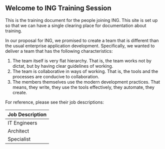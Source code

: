 ## Welcome to ING Training Session
This is the training document for the people joining ING. This site is set up so that we can have a single clearing place for documentation about training.

In our proposal for ING, we promised to create a team that is different than the usual enterprise application development. Specifically, we wanted to deliver a team that has the following characteristics:

1. The team itself is very flat hierarchy. That is, the team works not by dictat, but by having clear guidelines of working.
2. The team is collaborative in ways of working. That is, the tools and the processes are conducive to collaboration.
3. The members themselves use the modern development practices. That means, they write, they use the tools effectively, they automate, they create.

For reference, please see their job descriptions:

Job Description  |
-----------------|
IT Engineers     |
Architect        |
Specialist       | 

